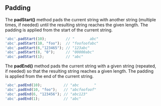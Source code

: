 ## Padding
The **padStart()** method pads the current string with another string (multiple times, if needed)
until the resulting string reaches the given length. The padding is applied from the start of the current string.
```js
'abc'.padStart(10);         // "       abc"
'abc'.padStart(10, "foo");  // "foofoofabc"
'abc'.padStart(6,"123465"); // "123abc"
'abc'.padStart(8, "0");     // "00000abc"
'abc'.padStart(1);          // "abc"
```
The **padEnd()** method pads the current string with a given string (repeated, if needed) 
so that the resulting string reaches a given length. The padding is applied from the end of the current string.
```js
'abc'.padEnd(10);          // "abc       "
'abc'.padEnd(10, "foo");   // "abcfoofoof"
'abc'.padEnd(6, "123456"); // "abc123"
'abc'.padEnd(1);           // "abc"
```

